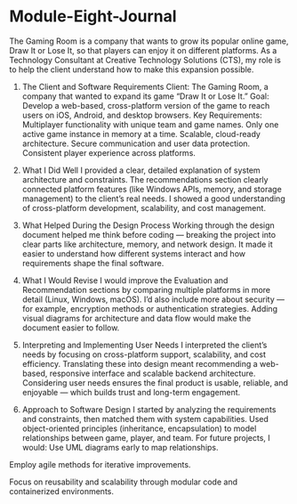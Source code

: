 # Module-Eight-Journal
The Gaming Room is a company that wants to grow its popular online game, Draw It or Lose It, so that players can enjoy it on different platforms. As a Technology Consultant at Creative Technology Solutions (CTS), my role is to help the client understand how to make this expansion possible. 

1. The Client and Software Requirements
Client: The Gaming Room, a company that wanted to expand its game “Draw It or Lose It.”
Goal: Develop a web-based, cross-platform version of the game to reach users on iOS, Android, and desktop browsers.
Key Requirements:
  Multiplayer functionality with unique team and game names.
  Only one active game instance in memory at a time.
  Scalable, cloud-ready architecture.
  Secure communication and user data protection.
  Consistent player experience across platforms.

2. What I Did Well
I provided a clear, detailed explanation of system architecture and constraints.
The recommendations section clearly connected platform features (like Windows APIs, memory, and storage management) to the client’s real needs.
I showed a good understanding of cross-platform development, scalability, and cost management.

3. What Helped During the Design Process
Working through the design document helped me think before coding — breaking the project into clear parts like architecture, memory, and network design.
It made it easier to understand how different systems interact and how requirements shape the final software.

4. What I Would Revise
I would improve the Evaluation and Recommendation sections by comparing multiple platforms in more detail (Linux, Windows, macOS).
I’d also include more about security — for example, encryption methods or authentication strategies.
Adding visual diagrams for architecture and data flow would make the document easier to follow.

5. Interpreting and Implementing User Needs
I interpreted the client’s needs by focusing on cross-platform support, scalability, and cost efficiency.
Translating these into design meant recommending a web-based, responsive interface and scalable backend architecture.
Considering user needs ensures the final product is usable, reliable, and enjoyable — which builds trust and long-term engagement.

6. Approach to Software Design
I started by analyzing the requirements and constraints, then matched them with system capabilities.
Used object-oriented principles (inheritance, encapsulation) to model relationships between game, player, and team.
For future projects, I would:
  Use UML diagrams early to map relationships.

Employ agile methods for iterative improvements.

Focus on reusability and scalability through modular code and containerized environments.
